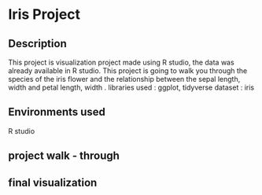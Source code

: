 # Iris Project

## Description
This project is visualization project made using R studio, the data was already available in R studio. This project is going to walk you through the species of the iris flower and the relationship between the sepal length, width and petal length, width . 
libraries used : ggplot, tidyverse
dataset : iris

## Environments used
R studio

## project walk - through


## final visualization
<object data="iris_flower_R.pdf" width="1000" height="1000" type='application/pdf'></object>
